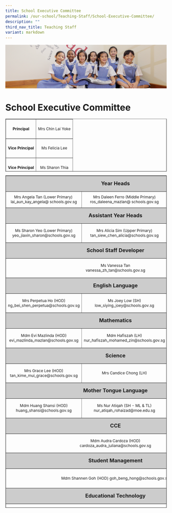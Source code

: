 ```yaml
---
title: School Executive Committee
permalink: /our-school/Teaching-Staff/School-Executive-Committee/
description: ""
third_nav_title: Teaching Staff
variant: markdown
---
```

![](/images/UsefulVideos.jpg)

School Executive Committee
==========================

<table style="text-align: center; font-size: 12px; border-collapse: collapse; width: 100%; height: 165px;" border="1">
<tbody>
<tr style="height: 55px;">
<td style="height: 55px;" height="55"><strong>Principal </strong></td>
<td style="height: 55px;" height="55">Mrs&nbsp;Chin Lai Yoke</td>
</tr>
<tr style="height: 55px;">
<td style="height: 55px;" height="55"><strong>Vice Principal</strong></td>
<td style="height: 55px;" height="55">Ms Felicia Lee</td>
</tr>
<tr style="height: 55px;">
<td style="height: 55px;" height="55"><strong>Vice Principal</strong></td>
<td style="height: 55px;" height="55">Ms Sharon Thia</td>
</tr>
</tbody>
</table>
<table style="text-align: center; font-size: 12px; border-collapse: collapse; height: 1039px; width: 100%;" border="1">
<tbody>
<tr style="height: 42px;">
<td style="font-size: 16px; background-color: #cccccc; height: 42px; width: 90%;" colspan="3"><strong>Year Heads</strong></td>
</tr>
<tr style="height: 27px;">
<td style="width: 35.1023%; height: 27px;">Mrs Angela Tan (Lower Primary)&nbsp;
lai_aun_kay_angela@
schools.gov.sg</td>
<td style="width: 26.8977%; height: 27px;">Mrs Daleen Ferro (Middle Primary)
ros_daleena_mazlan@
schools.gov.sg</td>
<td style="width: 28%; height: 27px;">Ms Teoh Pei Pei
(Upper Primary)
teoh_pei_pei@schools.gov.sg</td>
</tr>
<tr style="height: 27px;">
<td style="font-size: 16px; background-color: #cccccc; height: 42px; width: 90%;" colspan="3"><strong>Assistant Year Heads</strong></td>
</tr>
<tr style="height: 55px;">
<td style="height: 55px; width: 45.1023%;">Ms Sharon Yeo (Lower Primary)
yeo_jiaxin_sharon@schools.gov.sg</td>
<td style="width: 45%; height: 55px;">Mrs Alicia Sim (Upper Primary)
tan_siew_chen_alicia@schools.gov.sg</td>
<td style="width: 28%; height: 55px;"></td>
</tr>
<tr style="height: 42px;">
<td style="font-size: 16px; background-color: #cccccc; height: 42px; width: 90%;" colspan="3"><strong>School Staff Developer</strong></td>
</tr>
<tr style="height: 55px;">
<td style="height: 55px; width: 90%;" colspan="3">Ms Vanessa Tan<br>
vanessa_zh_tan@schools.gov.sg</td>
</tr>
<tr style="height: 42px;">
<td style="font-size: 16px; background-color: #cccccc; height: 42px; width: 90%;" colspan="3"><strong>English Language</strong></td>
</tr>
<tr style="height: 55px;">
<td style="height: 55px; width: 35.1023%;">Mrs Perpetua Ho (HOD)
ng_bei_shen_perpetua@schools.gov.sg</td>
<td style="width: 26.8977%; height: 55px;">Ms Joey Low (SH)
low_siying_joey@schools.gov.sg</td>
<td style="width: 28%; height: 55px;"></td>
</tr>
<tr style="height: 42px;">
<td style="font-size: 16px; background-color: #cccccc; height: 42px; width: 90%;" colspan="3"><strong>Mathematics</strong></td>
</tr>
<tr style="height: 55px;">
<td style="height: 55px; width: 35.1023%;">Mdm Evi Mazlinda (HOD)
evi_mazlinda_mazlan@schools.gov.sg</td>
<td style="height: 55px; width: 26.8977%;">Mdm Hafiszah (LH)
nur_hafiszah_mohamed_zin@schools.gov.sg</td>
<td style="height: 55px; width: 28%;"></td>
</tr>
<tr style="height: 42px;">
<td style="font-size: 16px; background-color: #cccccc; height: 42px; width: 90%;" colspan="3"><strong>Science</strong></td>
</tr>
<tr style="height: 55px;">
<td style="height: 55px; width: 35.1023%;">Mrs Grace Lee (HOD)<br>
tan_kime_mui_grace@schools.gov.sg</td>
	<td style="height: 55px; width: 26.8977%;">Mrs Candice Chong (LH)</td>
<td style="height: 55px; width: 28%;"></td>
</tr>
<tr style="height: 42px;">
<td style="font-size: 16px; background-color: #cccccc; height: 42px; width: 90%;" colspan="3"><strong>Mother Tongue Language</strong></td>
</tr>
<tr style="height: 55px;">
<td style="height: 55px; width: 35.1023%;">Mdm Huang Shansi (HOD)
huang_shansi@schools.gov.sg</td>
<td style="height: 55px; width: 26.8977%;">Ms Nur Atiqah (SH - ML &amp; TL)
nur_atiqah_rohaizad@moe.edu.sg</td>
<td style="height: 55px; width: 28%;"></td>
</tr>
<tr style="height: 42px;">
<td style="font-size: 16px; background-color: #cccccc; height: 42px; width: 90%;" colspan="3"><strong>CCE</strong></td>
</tr>
<tr style="height: 55px;">
<td style="height: 55px; width: 90%;" colspan="3">Mdm Audra Cardoza (HOD)<br>
cardoza_audra_juliana@schools.gov.sg</td>
</tr>
<tr style="height: 42px;">
<td style="font-size: 16px; background-color: #cccccc; height: 42px; width: 90%;" colspan="3"><strong>Student Management</strong></td>
</tr>
<tr style="height: 55px;">
<td style="height: 55px; width: 90%;" colspan="3">Mdm Shannen Goh (HOD)
goh_beng_hong@schools.gov.sg</td>
</tr>
<tr style="height: 42px;">
<td style="font-size: 16px; background-color: #cccccc; height: 42px; width: 90%;" colspan="3"><strong>Educational Technology</strong></td>
</tr>
<tr style="height: 55px;">
<td style="height: 55px; width: 90%;" colspan="3">Mdm Hannizah (HOD)<br>
siti_noorhannizah@schools.gov.sg</td>
</tr>
<tr style="height: 42px;">
<td style="font-size: 16px; background-color: #cccccc; height: 42px; width: 90%;" colspan="3"><strong>PE, Aesthetics &amp; CCA</strong></td>
</tr>
<tr style="height: 55px;">
<td style="height: 55px; width: 35.1023%;">Ms Rachel Yim (HOD)
yim_yoke_har@schools.gov.sg</td>
<td style="width: 26.8977%;" width="272">Mdm Caroline Toh (SH - PE)
caroline_toh_hwee_fong@schools.gov.sg</td>
<td style="width: 28%;">Ms Tan Kai Lin (SH - Aesthetics)
tan_kai_lin_a@schools.gov.sg</td>
</tr>
</tbody>
</table>